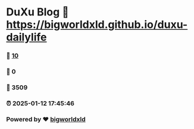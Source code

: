 # DuXu Blog :link: https://bigworldxld.github.io/duxu-dailylife 
### :page_facing_up: [10](https://bigworldxld.github.io/duxu-dailylife/tag.html) 
### :speech_balloon: 0 
### :hibiscus: 3509 
### :alarm_clock: 2025-01-12 17:45:46 
### Powered by :heart: [bigworldxld](https://bigworldxld.github.io/)
